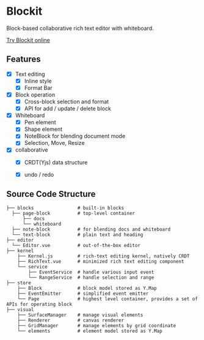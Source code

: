 # Blockit

Block-based collaborative rich text editor with whiteboard.

[Try Blockit online](https://devlzl.github.io/Blockit/) 

## Features
- [x] Text editing
  - [x] Inline style
  - [x] Format Bar
- [x] Block operation
  - [x] Cross-block selection and format
  - [x] API for add / update / delete block
- [x] Whiteboard
  - [x] Pen element
  - [x] Shape element
  - [x] NoteBlock for blending document mode
  - [x] Selection, Move, Resize
- [x] collaborative
  - [x] CRDT(Yjs) data structure
  - [x] undo / redo


## Source Code Structure
```
├── blocks                # built-in blocks
  ├── page-block          # top-level container
      ├── docs
      └── whiteboard
  ├── note-block          # for blending docs and whiteboard
  └── text-block          # plain text and heading
├── editor
  └── Editor.vue          # out-of-the-box editor
├── kernel
    ├── Kernel.js         # rich-text editing kernel, natively CRDT
    ├── RichText.vue      # minimized rich text editing component
    └── service
        ├── EventService  # handle various input event
        └── RangeService  # handle selection and range
├── store
    ├── Block             # block model stored as Y.Map
    ├── EventEmitter      # simplified event emitter
    └── Page              # highest level container, provides a set of APIs for operating block
├── visual
    ├── SurfaceManager    # manage visual elements
    ├── Renderer          # canvas renderer
    ├── GridManager       # manage elements by grid coordinate
    └── elements          # element model stored as Y.Map
```

